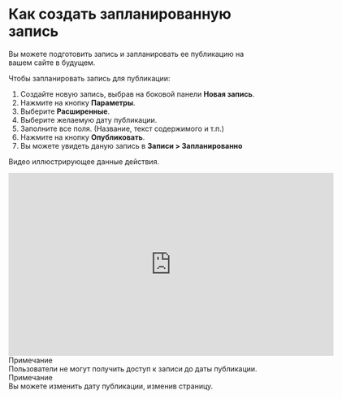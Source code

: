 # Как создать запланированную запись
<!-- position: 5 -->

Вы можете подготовить запись и запланировать ее публикацию на вашем сайте в будущем.

Чтобы запланировать запись для публикации:
1. Создайте новую запись, выбрав на боковой панели **Новая запись**.
2. Нажмите на кнопку **Параметры**.
3. Выберите **Расширенные**.
4. Выберите желаемую дату публикации.
5. Заполните все поля. (Название, текст содержимого и т.п.)
6. Нажмите на кнопку **Опубликовать**.
7. Вы можете увидеть даную запись в  **Записи > Запланированно**

Видео иллюстрирующее данные действия.
<div class="videoWrapper">
	<iframe width="640" height="360" src="https://www.youtube.com/embed/3E8qhXbek5o?rel=0&amp;showinfo=0" frameborder="0" allow="accelerometer; autoplay; encrypted-media; gyroscope; picture-in-picture" allowfullscreen></iframe>
</div>

<div class="note">
<div class="title">Примечание</div>
Пользователи не могут получить доступ к записи до даты публикации.
</div>

<div class="note">
<div class="title">Примечание</div>
Вы можете изменить дату публикации, изменив страницу.
</div>
